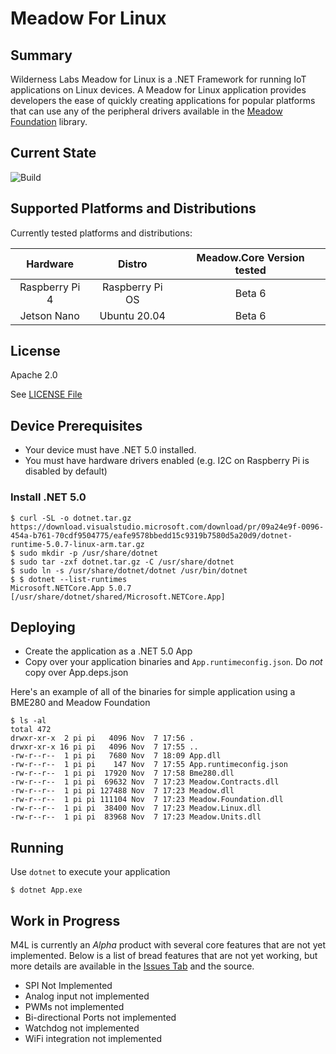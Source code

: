 # Meadow For Linux

## Summary

Wilderness Labs Meadow for Linux is a .NET Framework for running IoT applications on Linux devices.  A Meadow for Linux application provides developers the ease of quickly creating applications for popular platforms that can use any of the peripheral drivers available in the [Meadow Foundation](https://github.com/WildernessLabs/Meadow.Foundation) library.

## Current State

![Build](https://github.com/WildernessLabs/Meadow.Linux/actions/workflows/build.yml/badge.svg)

## Supported Platforms and Distributions

Currently tested platforms and distributions:

| Hardware | Distro | Meadow.Core Version tested |
| :---: | :---: | :---: |
| Raspberry Pi 4 | Raspberry Pi OS | Beta 6 |
| Jetson Nano | Ubuntu 20.04 | Beta 6 |

## License

Apache 2.0

See [LICENSE File](/LICENSE)

## Device Prerequisites

- Your device must have .NET 5.0 installed.
- You must have hardware drivers enabled (e.g. I2C on Raspberry Pi is disabled by default)

### Install .NET 5.0
```
$ curl -SL -o dotnet.tar.gz https://download.visualstudio.microsoft.com/download/pr/09a24e9f-0096-454a-b761-70cdf9504775/eafe9578bbedd15c9319b7580d5a20d9/dotnet-runtime-5.0.7-linux-arm.tar.gz
$ sudo mkdir -p /usr/share/dotnet
$ sudo tar -zxf dotnet.tar.gz -C /usr/share/dotnet
$ sudo ln -s /usr/share/dotnet/dotnet /usr/bin/dotnet
$ $ dotnet --list-runtimes
Microsoft.NETCore.App 5.0.7 [/usr/share/dotnet/shared/Microsoft.NETCore.App]
```

## Deploying

- Create the application as a .NET 5.0 App
- Copy over your application binaries and `App.runtimeconfig.json`.  Do *not* copy over App.deps.json

Here's an example of all of the binaries for simple application using a BME280 and Meadow Foundation

```
$ ls -al
total 472
drwxr-xr-x  2 pi pi   4096 Nov  7 17:56 .
drwxr-xr-x 16 pi pi   4096 Nov  7 17:55 ..
-rw-r--r--  1 pi pi   7680 Nov  7 18:09 App.dll
-rw-r--r--  1 pi pi    147 Nov  7 17:55 App.runtimeconfig.json
-rw-r--r--  1 pi pi  17920 Nov  7 17:58 Bme280.dll
-rw-r--r--  1 pi pi  69632 Nov  7 17:23 Meadow.Contracts.dll
-rw-r--r--  1 pi pi 127488 Nov  7 17:23 Meadow.dll
-rw-r--r--  1 pi pi 111104 Nov  7 17:23 Meadow.Foundation.dll
-rw-r--r--  1 pi pi  38400 Nov  7 17:23 Meadow.Linux.dll
-rw-r--r--  1 pi pi  83968 Nov  7 17:23 Meadow.Units.dll
```

## Running

Use `dotnet` to execute your application

```
$ dotnet App.exe
```
 
## Work in Progress

M4L is currently an *Alpha* product with several core features that are not yet implemented.  Below is a list of bread features that are not yet working, but more details are available in the [Issues Tab](https://github.com/WildernessLabs/Meadow.Linux/issues) and the source.

- SPI Not Implemented
- Analog input not implemented
- PWMs not implemented
- Bi-directional Ports not implemented
- Watchdog not implemented
- WiFi integration not implemented
